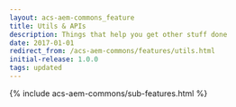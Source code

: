 ```yaml
---
layout: acs-aem-commons_feature
title: Utils & APIs
description: Things that help you get other stuff done
date: 2017-01-01
redirect_from: /acs-aem-commons/features/utils.html
initial-release: 1.0.0
tags: updated
---
```


{% include acs-aem-commons/sub-features.html %}
